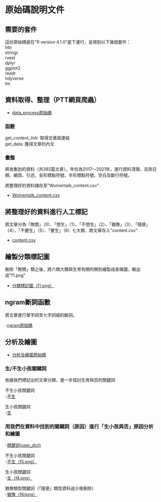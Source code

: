 # 原始碼說明文件

## 需要的套件

這份原始碼是在"R version 4.1.0"底下運行，並用到以下幾個套件：  
httr  
stringr  
rvest  
dplyr  
ggplot2  
readr  
tidyverse  
tm

## 資料取得、整理（PTT網頁爬蟲）  

- [data_process原始碼](./Rscript/data_process.R)

### 函數
get_content_link: 取得文章超連結  
get_data: 獲得文章的內文  

### 彙整
 
將收集到的資料（共392篇文章），年份為2017～2021年，進行資料清理，去除日期、網頁、引述、全形標點符號、半形標點符號、空白及斷行符號。  

將整理好的資料儲存至"Womentalk_content.csv"  

- [Womentalk_content.csv](./Womentalk_content.csv)

## 將整理好的資料進行人工標記

將文章分為「無關」（0）、「想生」（1）、「不想生」（2）、「猶豫」（3）、「隨便」（4）、「不要生」（5）、「要生」（6）七大類，將文章存入"content.csv"

- [content.csv](./content.csv)

## 繪製分類標記圖

刪除「無關」類之後，將六類大類與生育有關的類別繪製成長條圖，輸出成"f1.png"

- [分類標記圖（f1.png）](./picture/f1.png)

## ngram斷詞函數

將文章進行單字詞至七字詞組的斷詞。

-[ngram原始碼](./Rscript/ngram.R)

## 分析及繪圖  
- [分析及繪圖原始碼](./Rscript/analysis_and_plot.R)

### 生/不生小孩關鍵詞  
依據我們標記出的文章分類，進一步探討生育與否的關鍵詞

不生小孩關鍵詞      
-[不生](./picture/f2.png)

生小孩關鍵詞    
-[生](./picture/f3.png)

### 用我們在資料中找到的關鍵詞（原因）進行「生小孩與否」原因分析和繪圖  

-[關鍵詞(user_dict)](./user_dict.txt)

不生小孩關鍵詞    
-[不生（f5.png）](./picture/f5.png)

生小孩關鍵詞  
-[生（f4.png）](./picture/f4.png)

猶豫類型關鍵詞（「隨便」類型資料過少故刪除）  
-[猶豫（f6/png）](./picture/f6.png)



